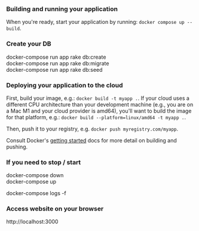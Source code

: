 ### Building and running your application

When you're ready, start your application by running:
`docker compose up --build`.

### Create your DB

docker-compose run app rake db:create \
docker-compose run app rake db:migrate \
docker-compose run app rake db:seed


### Deploying your application to the cloud

First, build your image, e.g.: `docker build -t myapp .`.
If your cloud uses a different CPU architecture than your development
machine (e.g., you are on a Mac M1 and your cloud provider is amd64),
you'll want to build the image for that platform, e.g.:
`docker build --platform=linux/amd64 -t myapp .`.

Then, push it to your registry, e.g. `docker push myregistry.com/myapp`.

Consult Docker's [getting started](https://docs.docker.com/go/get-started-sharing/)
docs for more detail on building and pushing.


### If you need to stop / start
docker-compose down \
docker-compose up 

docker-compose logs -f


### Access website on your browser
http://localhost:3000
